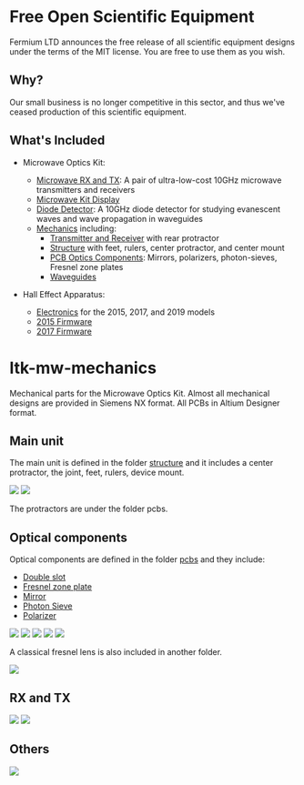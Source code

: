 # Free Open Scientific Equipment

Fermium LTD announces the free release of all scientific equipment designs under the terms of the MIT license. You are free to use them as you wish.

## Why?

Our small business is no longer competitive in this sector, and thus we've ceased production of this scientific equipment.

## What's Included

- Microwave Optics Kit:
  - [Microwave RX and TX](https://github.com/Fermium/ltk-mw-electronic): A pair of ultra-low-cost 10GHz microwave transmitters and receivers
  - [Microwave Kit Display](https://github.com/Fermium/frm-mw-display)
  - [Diode Detector](https://github.com/Fermium/frm-mw-diode-detector): A 10GHz diode detector for studying evanescent waves and wave propagation in waveguides
  - [Mechanics](https://github.com/Fermium/ltk-mw-mechanics) including:
    - [Transmitter and Receiver](https://github.com/Fermium/ltk-mw-mechanics/tree/master/transmitter%20and%20receiver) with rear protractor
    - [Structure](https://github.com/Fermium/ltk-mw-mechanics/tree/master/structure) with feet, rulers, center protractor, and center mount
    - [PCB Optics Components](https://github.com/Fermium/ltk-mw-mechanics/tree/master/pcbs): Mirrors, polarizers, photon-sieves, Fresnel zone plates
    - [Waveguides](https://github.com/Fermium/ltk-mw-mechanics/tree/master/accessories/waveguides)

- Hall Effect Apparatus:
  - [Electronics](https://github.com/Fermium/ltk-hall-electronics) for the 2015, 2017, and 2019 models
  - [2015 Firmware](https://github.com/Fermium/Hall-firmware)
  - [2017 Firmware](https://github.com/Fermium/hall-firmware-v2#hall-effect-apparatus-firmware---2017)

# ltk-mw-mechanics

Mechanical parts for the Microwave Optics Kit. Almost all mechanical designs are provided in Siemens NX format. All PCBs in Altium Designer format.

## Main unit

The main unit is defined in the folder [structure](ltk-mw-mechanics/structure) and it includes a center protractor, the joint, feet, rulers, device mount.

![](pictures/FRM0863-scaled.jpg)
![](pictures/IMG_5263-scaled.jpg)

The protractors are under the folder pcbs.

## Optical components

Optical components are defined in the folder [pcbs](ltk-mw-mechanics/pcbs) and they include:

- [Double slot](ltk-mw-mechanics/pcbs/ltk_mw_double_slot.PcbDoc)
- [Fresnel zone plate](ltk-mw-mechanics/pcbs/ltk_mw_fresnel_plates.PcbDoc)
- [Mirror](ltk-mw-mechanics/pcbs/ltk-mw_mirror.PcbDoc)
- [Photon Sieve](ltk-mw-mechanics/pcbs/ltk-mw_photon_sieve.PcbDoc)
- [Polarizer](ltk-mw-mechanics/pcbs/ltk-mw_polarizer.PcbDoc)

![](pictures/Double-Slot-Front_clipped_rev_1.jpg)
![](pictures/Zone-Plate-front_clipped_rev_1.jpg)
![](pictures/Mirror-front_clipped_rev_2.jpg)
![](pictures/Photon-Sieve-Front_clipped_rev_1.jpg)
![](pictures/Polarizer-front_clipped_rev_2-1.jpg)

A classical fresnel lens is also included in another folder.

![](pictures/FRM0195_clipped_rev_1.jpg)

## RX and TX

![](pictures/FRM0662-scaled.jpg)
![](pictures/FRM0613-e1570573247129-scaled.jpg)

## Others

![](pictures/FRM0186_clipped_rev_1-800x800.jpg)

